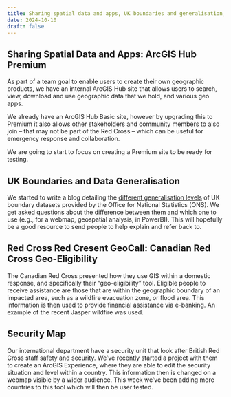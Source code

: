 ```yaml
---
title: Sharing spatial data and apps, UK boundaries and generalisation, Canadaian Red Cross presentation, and Security Maps
date: 2024-10-10
draft: false
---
```

## Sharing Spatial Data and Apps: ArcGIS Hub Premium

As part of a team goal to enable users to create their own geographic products, we have an internal ArcGIS Hub site that allows users to search, view, download and use geographic data that we hold, and various geo apps. 

We already have an ArcGIS Hub Basic site, however by upgrading this to Premium it also allows other stakeholders and community members to also join – that may not be part of the Red Cross – which can be useful for emergency response and collaboration.

We are going to start to focus on creating a Premium site to be ready for testing. 

## UK Boundaries and Data Generalisation

We started to write a blog detailing the [different generalisation levels](https://www.ons.gov.uk/methodology/geography/geographicalproducts/digitalboundaries) of UK boundary datasets provided by the Office for National Statistics (ONS). We get asked questions about the difference between them and which one to use (e.g., for a webmap, geospatial analysis, in PowerBI). This will hopefully be a good resource to send people to help explain and refer back to.

## Red Cross Red Cresent GeoCall: Canadian Red Cross Geo-Eligibility

The Canadian Red Cross presented how they use GIS within a domestic response, and specifically their “geo-eligibility” tool. Eligible people to receive assistance are those that are within the geographic boundary of an impacted area, such as a wildfire evacuation zone, or flood area. This information is then used to provide financial assistance via e-banking. An example of the recent Jasper wildfire was used. 

## Security Map

Our international department have a security unit that look after British Red Cross staff safety and security. We’ve recently started a project with them to create an ArcGIS Experience, where they are able to edit the security situation and level within a country. This information then is changed on a webmap visible by a wider audience. This week we’ve been adding more countries to this tool which will then be user tested. 
